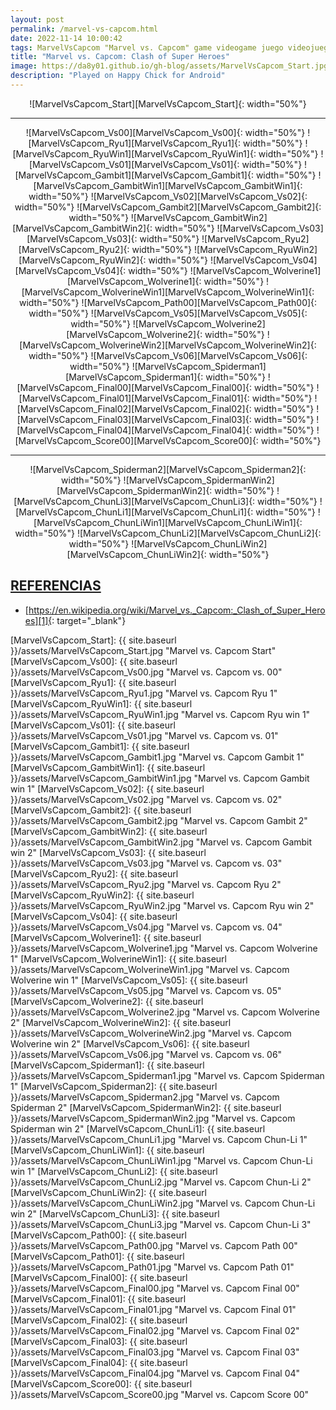 ```yaml
---
layout: post
permalink: /marvel-vs-capcom.html
date: 2022-11-14 10:00:42
tags: MarvelVsCapcom "Marvel vs. Capcom" game videogame juego videojuego
title: "Marvel vs. Capcom: Clash of Super Heroes"
image: https://da8y01.github.io/gh-blog/assets/MarvelVsCapcom_Start.jpg
description: "Played on Happy Chick for Android"
---
```



<div style="text-align:center" markdown="1">
![MarvelVsCapcom_Start][MarvelVsCapcom_Start]{: width="50%"}
</div>

***

<div style="text-align:center" markdown="1">
![MarvelVsCapcom_Vs00][MarvelVsCapcom_Vs00]{: width="50%"}
![MarvelVsCapcom_Ryu1][MarvelVsCapcom_Ryu1]{: width="50%"}
![MarvelVsCapcom_RyuWin1][MarvelVsCapcom_RyuWin1]{: width="50%"}
![MarvelVsCapcom_Vs01][MarvelVsCapcom_Vs01]{: width="50%"}
![MarvelVsCapcom_Gambit1][MarvelVsCapcom_Gambit1]{: width="50%"}
![MarvelVsCapcom_GambitWin1][MarvelVsCapcom_GambitWin1]{: width="50%"}
![MarvelVsCapcom_Vs02][MarvelVsCapcom_Vs02]{: width="50%"}
![MarvelVsCapcom_Gambit2][MarvelVsCapcom_Gambit2]{: width="50%"}
![MarvelVsCapcom_GambitWin2][MarvelVsCapcom_GambitWin2]{: width="50%"}
![MarvelVsCapcom_Vs03][MarvelVsCapcom_Vs03]{: width="50%"}
![MarvelVsCapcom_Ryu2][MarvelVsCapcom_Ryu2]{: width="50%"}
![MarvelVsCapcom_RyuWin2][MarvelVsCapcom_RyuWin2]{: width="50%"}
![MarvelVsCapcom_Vs04][MarvelVsCapcom_Vs04]{: width="50%"}
![MarvelVsCapcom_Wolverine1][MarvelVsCapcom_Wolverine1]{: width="50%"}
![MarvelVsCapcom_WolverineWin1][MarvelVsCapcom_WolverineWin1]{: width="50%"}
![MarvelVsCapcom_Path00][MarvelVsCapcom_Path00]{: width="50%"}
![MarvelVsCapcom_Vs05][MarvelVsCapcom_Vs05]{: width="50%"}
![MarvelVsCapcom_Wolverine2][MarvelVsCapcom_Wolverine2]{: width="50%"}
![MarvelVsCapcom_WolverineWin2][MarvelVsCapcom_WolverineWin2]{: width="50%"}
![MarvelVsCapcom_Vs06][MarvelVsCapcom_Vs06]{: width="50%"}
![MarvelVsCapcom_Spiderman1][MarvelVsCapcom_Spiderman1]{: width="50%"}
![MarvelVsCapcom_Final00][MarvelVsCapcom_Final00]{: width="50%"}
![MarvelVsCapcom_Final01][MarvelVsCapcom_Final01]{: width="50%"}
![MarvelVsCapcom_Final02][MarvelVsCapcom_Final02]{: width="50%"}
![MarvelVsCapcom_Final03][MarvelVsCapcom_Final03]{: width="50%"}
![MarvelVsCapcom_Final04][MarvelVsCapcom_Final04]{: width="50%"}
![MarvelVsCapcom_Score00][MarvelVsCapcom_Score00]{: width="50%"}
</div>

***

<div style="text-align:center" markdown="1">
![MarvelVsCapcom_Spiderman2][MarvelVsCapcom_Spiderman2]{: width="50%"}
![MarvelVsCapcom_SpidermanWin2][MarvelVsCapcom_SpidermanWin2]{: width="50%"}
![MarvelVsCapcom_ChunLi3][MarvelVsCapcom_ChunLi3]{: width="50%"}
![MarvelVsCapcom_ChunLi1][MarvelVsCapcom_ChunLi1]{: width="50%"}
![MarvelVsCapcom_ChunLiWin1][MarvelVsCapcom_ChunLiWin1]{: width="50%"}
![MarvelVsCapcom_ChunLi2][MarvelVsCapcom_ChunLi2]{: width="50%"}
![MarvelVsCapcom_ChunLiWin2][MarvelVsCapcom_ChunLiWin2]{: width="50%"}
</div>


## <span id="referencias">[REFERENCIAS](#referencias)</span>
* [https://en.wikipedia.org/wiki/Marvel_vs._Capcom:_Clash_of_Super_Heroes][1]{: target="_blank"}


[1]: https://en.wikipedia.org/wiki/Marvel_vs._Capcom:_Clash_of_Super_Heroes

[MarvelVsCapcom_Start]: {{ site.baseurl }}/assets/MarvelVsCapcom_Start.jpg "Marvel vs. Capcom Start"
[MarvelVsCapcom_Vs00]: {{ site.baseurl }}/assets/MarvelVsCapcom_Vs00.jpg "Marvel vs. Capcom vs. 00"
[MarvelVsCapcom_Ryu1]: {{ site.baseurl }}/assets/MarvelVsCapcom_Ryu1.jpg "Marvel vs. Capcom Ryu 1"
[MarvelVsCapcom_RyuWin1]: {{ site.baseurl }}/assets/MarvelVsCapcom_RyuWin1.jpg "Marvel vs. Capcom Ryu win 1"
[MarvelVsCapcom_Vs01]: {{ site.baseurl }}/assets/MarvelVsCapcom_Vs01.jpg "Marvel vs. Capcom vs. 01"
[MarvelVsCapcom_Gambit1]: {{ site.baseurl }}/assets/MarvelVsCapcom_Gambit1.jpg "Marvel vs. Capcom Gambit 1"
[MarvelVsCapcom_GambitWin1]: {{ site.baseurl }}/assets/MarvelVsCapcom_GambitWin1.jpg "Marvel vs. Capcom Gambit win 1"
[MarvelVsCapcom_Vs02]: {{ site.baseurl }}/assets/MarvelVsCapcom_Vs02.jpg "Marvel vs. Capcom vs. 02"
[MarvelVsCapcom_Gambit2]: {{ site.baseurl }}/assets/MarvelVsCapcom_Gambit2.jpg "Marvel vs. Capcom Gambit 2"
[MarvelVsCapcom_GambitWin2]: {{ site.baseurl }}/assets/MarvelVsCapcom_GambitWin2.jpg "Marvel vs. Capcom Gambit win 2"
[MarvelVsCapcom_Vs03]: {{ site.baseurl }}/assets/MarvelVsCapcom_Vs03.jpg "Marvel vs. Capcom vs. 03"
[MarvelVsCapcom_Ryu2]: {{ site.baseurl }}/assets/MarvelVsCapcom_Ryu2.jpg "Marvel vs. Capcom Ryu 2"
[MarvelVsCapcom_RyuWin2]: {{ site.baseurl }}/assets/MarvelVsCapcom_RyuWin2.jpg "Marvel vs. Capcom Ryu win 2"
[MarvelVsCapcom_Vs04]: {{ site.baseurl }}/assets/MarvelVsCapcom_Vs04.jpg "Marvel vs. Capcom vs. 04"
[MarvelVsCapcom_Wolverine1]: {{ site.baseurl }}/assets/MarvelVsCapcom_Wolverine1.jpg "Marvel vs. Capcom Wolverine 1"
[MarvelVsCapcom_WolverineWin1]: {{ site.baseurl }}/assets/MarvelVsCapcom_WolverineWin1.jpg "Marvel vs. Capcom Wolverine win 1"
[MarvelVsCapcom_Vs05]: {{ site.baseurl }}/assets/MarvelVsCapcom_Vs05.jpg "Marvel vs. Capcom vs. 05"
[MarvelVsCapcom_Wolverine2]: {{ site.baseurl }}/assets/MarvelVsCapcom_Wolverine2.jpg "Marvel vs. Capcom Wolverine 2"
[MarvelVsCapcom_WolverineWin2]: {{ site.baseurl }}/assets/MarvelVsCapcom_WolverineWin2.jpg "Marvel vs. Capcom Wolverine win 2"
[MarvelVsCapcom_Vs06]: {{ site.baseurl }}/assets/MarvelVsCapcom_Vs06.jpg "Marvel vs. Capcom vs. 06"
[MarvelVsCapcom_Spiderman1]: {{ site.baseurl }}/assets/MarvelVsCapcom_Spiderman1.jpg "Marvel vs. Capcom Spiderman 1"
[MarvelVsCapcom_Spiderman2]: {{ site.baseurl }}/assets/MarvelVsCapcom_Spiderman2.jpg "Marvel vs. Capcom Spiderman 2"
[MarvelVsCapcom_SpidermanWin2]: {{ site.baseurl }}/assets/MarvelVsCapcom_SpidermanWin2.jpg "Marvel vs. Capcom Spiderman win 2"
[MarvelVsCapcom_ChunLi1]: {{ site.baseurl }}/assets/MarvelVsCapcom_ChunLi1.jpg "Marvel vs. Capcom Chun-Li 1"
[MarvelVsCapcom_ChunLiWin1]: {{ site.baseurl }}/assets/MarvelVsCapcom_ChunLiWin1.jpg "Marvel vs. Capcom Chun-Li win 1"
[MarvelVsCapcom_ChunLi2]: {{ site.baseurl }}/assets/MarvelVsCapcom_ChunLi2.jpg "Marvel vs. Capcom Chun-Li 2"
[MarvelVsCapcom_ChunLiWin2]: {{ site.baseurl }}/assets/MarvelVsCapcom_ChunLiWin2.jpg "Marvel vs. Capcom Chun-Li win 2"
[MarvelVsCapcom_ChunLi3]: {{ site.baseurl }}/assets/MarvelVsCapcom_ChunLi3.jpg "Marvel vs. Capcom Chun-Li 3"
[MarvelVsCapcom_Path00]: {{ site.baseurl }}/assets/MarvelVsCapcom_Path00.jpg "Marvel vs. Capcom Path 00"
[MarvelVsCapcom_Path01]: {{ site.baseurl }}/assets/MarvelVsCapcom_Path01.jpg "Marvel vs. Capcom Path 01"
[MarvelVsCapcom_Final00]: {{ site.baseurl }}/assets/MarvelVsCapcom_Final00.jpg "Marvel vs. Capcom Final 00"
[MarvelVsCapcom_Final01]: {{ site.baseurl }}/assets/MarvelVsCapcom_Final01.jpg "Marvel vs. Capcom Final 01"
[MarvelVsCapcom_Final02]: {{ site.baseurl }}/assets/MarvelVsCapcom_Final02.jpg "Marvel vs. Capcom Final 02"
[MarvelVsCapcom_Final03]: {{ site.baseurl }}/assets/MarvelVsCapcom_Final03.jpg "Marvel vs. Capcom Final 03"
[MarvelVsCapcom_Final04]: {{ site.baseurl }}/assets/MarvelVsCapcom_Final04.jpg "Marvel vs. Capcom Final 04"
[MarvelVsCapcom_Score00]: {{ site.baseurl }}/assets/MarvelVsCapcom_Score00.jpg "Marvel vs. Capcom Score 00"

